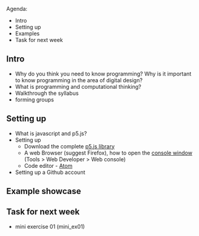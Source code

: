 Agenda:
- Intro
- Setting up
- Examples
- Task for next week

## Intro
- Why do you think you need to know programming? Why is it important to know programming in the area of digital design?
- What is programming and computational thinking? 
- Walkthrough the syllabus 
- forming groups
## Setting up
- What is javascript and p5.js? 
- Setting up 
  - Download the complete [p5.js library](https://p5js.org/download/)
  - A web Browser (suggest Firefox), how to open the [console window](https://developer.mozilla.org/en-US/docs/Tools/Web_Console/Console_messages) (Tools > Web Developer > Web console)
  - Code editor - [Atom](https://atom.io/)
 - Setting up a Github account
## Example showcase
## Task for next week
- mini exercise 01 (mini_ex01)

